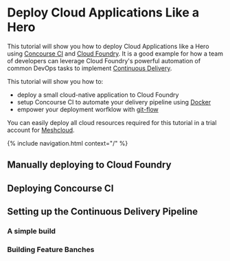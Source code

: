 # Deploy Cloud Applications Like a Hero

This tutorial will show you how to deploy Cloud Applications like a Hero using [Concourse CI](http://concourse.ci/) and [Cloud Foundry](https://www.cloudfoundry.org/get-started/). It is a good example for how a team of developers can leverage Cloud Foundry's powerful automation of common DevOps tasks to implement [Continuous Delivery](https://continuousdelivery.com/).

This tutorial will show you how to: 
- deploy a small cloud-native application to Cloud Foundry
- setup Concourse CI to automate your delivery pipeline using [Docker](https://www.docker.com/)
- empower your deployment worfklow with [git-flow](http://nvie.com/posts/a-successful-git-branching-model/) 

You can easily deploy all cloud resources required for this tutorial in a trial account for [Meshcloud](https://www.meshcloud.io).

{% include navigation.html context="/" %}

## Manually deploying to Cloud Foundry

## Deploying Concourse CI

## Setting up the Continuous Delivery Pipeline

### A simple build

### Building Feature Banches
